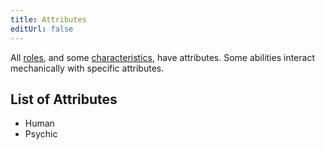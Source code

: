```yaml
---
title: Attributes
editUrl: false
---
```


All [roles](/swtcpedia/role), and some [characteristics](/swtcpedia/characteristic), have attributes. Some abilities interact mechanically with specific attributes.

## List of Attributes

* Human
* Psychic
